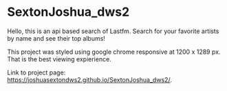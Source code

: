 # SextonJoshua_dws2
Hello, this is an api based search of Lastfm. Search for your favorite artists by name and see their top albums!

This project was styled using google chrome responsive at 1200 x 1289 px. That is the best viewing expierience.

Link to project page: https://joshuasextondws2.github.io/SextonJoshua_dws2/. 
